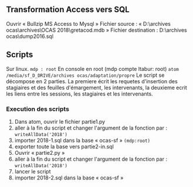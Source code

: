 ## Transformation Access vers SQL
Ouvrir « Bullzip MS Access to Mysql »
Fichier source : « D:\archives ocas\archives\OCAS 2018\gretacod.mdb »
Fichier destination : D:\archives ocas\dump2016.sql

## Scripts

Sur linux. `mdp : root`
 En console en root (mdp compte ltabur: root)
```atom /media/sf_D_DRIVE/archives ocas/adaptation/propre```
Le script se décompose en 2 parties. La premiere écrit les requetes d'insertion des stagiaires et des feuilles d'émargement, les intervenants, la deuxieme ecrit les liens entre les sessions, les stagiaires et les intervenants.

### Execution des scripts

1. Dans atom, ouvrir le fichier partie1.py
2. aller à la fin du script et changer l'argument de la fonction par : `writeAllData('2018')`
3. importer 2018-1.sql dans la base « ocas-sf »  `(mdp:root)`
4. exporter toute la base vers partie2-in.sql
5. Ouvrir « partie2.py »
6. aller à la fin du script et changer l'argument de la fonction par : `writeAllData('2018')`
7. lancer le script
8. importer 2018-2.sql dans la base « ocas-sf »
